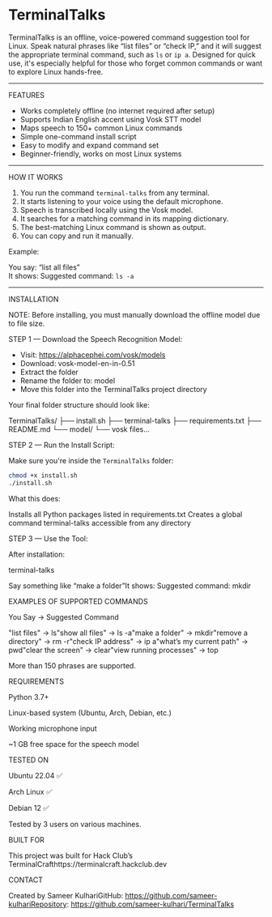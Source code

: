 # TerminalTalks

TerminalTalks is an offline, voice-powered command suggestion tool for Linux. Speak natural phrases like “list files” or “check IP,” and it will suggest the appropriate terminal command, such as `ls` or `ip a`. Designed for quick use, it's especially helpful for those who forget common commands or want to explore Linux hands-free.

------------------------------------------------------------

FEATURES

- Works completely offline (no internet required after setup)
- Supports Indian English accent using Vosk STT model
- Maps speech to 150+ common Linux commands
- Simple one-command install script
- Easy to modify and expand command set
- Beginner-friendly, works on most Linux systems

------------------------------------------------------------

HOW IT WORKS

1. You run the command `terminal-talks` from any terminal.
2. It starts listening to your voice using the default microphone.
3. Speech is transcribed locally using the Vosk model.
4. It searches for a matching command in its mapping dictionary.
5. The best-matching Linux command is shown as output.
6. You can copy and run it manually.

Example:

You say: “list all files”  
It shows: Suggested command: `ls -a`

------------------------------------------------------------

INSTALLATION

NOTE: Before installing, you must manually download the offline model due to file size.

STEP 1 — Download the Speech Recognition Model:

- Visit: https://alphacephei.com/vosk/models
- Download: vosk-model-en-in-0.51
- Extract the folder
- Rename the folder to: model
- Move this folder into the TerminalTalks project directory

Your final folder structure should look like:

TerminalTalks/
├── install.sh
├── terminal-talks
├── requirements.txt
├── README.md
└── model/
    └── vosk files...

STEP 2 — Run the Install Script:

Make sure you're inside the `TerminalTalks` folder:

```bash
chmod +x install.sh
./install.sh
```
What this does:

Installs all Python packages listed in requirements.txt
Creates a global command terminal-talks accessible from any directory

STEP 3 — Use the Tool:

After installation:

terminal-talks

Say something like “make a folder”It shows: Suggested command: mkdir

EXAMPLES OF SUPPORTED COMMANDS

You Say                      →  Suggested Command

"list files"                →  ls"show all files"            →  ls -a"make a folder"             →  mkdir"remove a directory"        →  rm -r"check IP address"          →  ip a"what’s my current path"    →  pwd"clear the screen"          →  clear"view running processes"    →  top

More than 150 phrases are supported.

REQUIREMENTS

Python 3.7+

Linux-based system (Ubuntu, Arch, Debian, etc.)

Working microphone input

~1 GB free space for the speech model

TESTED ON

Ubuntu 22.04 ✅

Arch Linux ✅

Debian 12 ✅

Tested by 3 users on various machines.

BUILT FOR

This project was built for Hack Club’s TerminalCrafthttps://terminalcraft.hackclub.dev


CONTACT

Created by Sameer KulhariGitHub: https://github.com/sameer-kulhariRepository: https://github.com/sameer-kulhari/TerminalTalks
